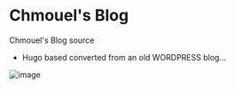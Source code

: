 # Chmouel's Blog
Chmouel's Blog source

- Hugo based converted from an old WORDPRESS blog...

![image](https://user-images.githubusercontent.com/98980/161225582-f911796a-cd0e-437a-a72b-258605eab5b7.png)
